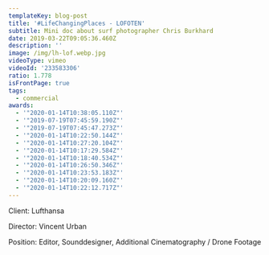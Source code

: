 ```yaml
---
templateKey: blog-post
title: '#LifeChangingPlaces - LOFOTEN'
subtitle: Mini doc about surf photographer Chris Burkhard
date: 2019-03-22T09:05:36.460Z
description: ''
image: /img/lh-lof.webp.jpg
videoType: vimeo
videoId: '233583306'
ratio: 1.778
isFrontPage: true
tags:
  - commercial
awards:
  - '"2020-01-14T10:38:05.110Z"'
  - '"2019-07-19T07:45:59.190Z"'
  - '"2019-07-19T07:45:47.273Z"'
  - '"2020-01-14T10:22:50.144Z"'
  - '"2020-01-14T10:27:20.104Z"'
  - '"2020-01-14T10:17:29.584Z"'
  - '"2020-01-14T10:18:40.534Z"'
  - '"2020-01-14T10:26:50.346Z"'
  - '"2020-01-14T10:23:53.183Z"'
  - '"2020-01-14T10:20:09.160Z"'
  - '"2020-01-14T10:22:12.717Z"'
---
```

Client: Lufthansa

Director: Vincent Urban

Position: Editor, Sounddesigner, Additional Cinematography / Drone Footage
